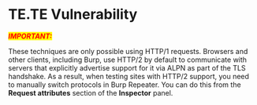 # TE.TE Vulnerability

_<mark style="color:red;">**IMPORTANT:**</mark>_

These techniques are only possible using HTTP/1 requests. Browsers and other clients, including Burp, use HTTP/2 by default to communicate with servers that explicitly advertise support for it via ALPN as part of the TLS handshake. As a result, when testing sites with HTTP/2 support, you need to manually switch protocols in Burp Repeater. You can do this from the **Request attributes** section of the **Inspector** panel.
